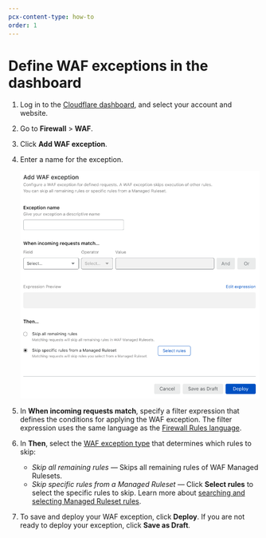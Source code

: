 ```yaml
---
pcx-content-type: how-to
order: 1
---
```


# Define WAF exceptions in the dashboard

1. Log in to the [Cloudflare dashboard](https://dash.cloudflare.com), and select your account and website.

1. Go to **Firewall** > **WAF**.

1. Click **Add WAF exception**.

1. Enter a name for the exception.

    ![Create WAF exception page](../../images/waf-exception-create.png)

1. In **When incoming requests match**, specify a filter expression that defines the conditions for applying the WAF exception. The filter expression uses the same language as the [Firewall Rules language](https://developers.cloudflare.com/firewall/cf-firewall-language).

1. In **Then**, select the [WAF exception type](/managed-rulesets/waf-exceptions#types-of-waf-exceptions) that determines which rules to skip:

    * _Skip all remaining rules_ — Skips all remaining rules of WAF Managed Rulesets.
    * _Skip specific rules from a Managed Ruleset_ — Click **Select rules** to select the specific rules to skip. Learn more about [searching and selecting Managed Ruleset rules](https://developers.cloudflare.com/waf/managed-rulesets/deploy-zone-dashboard#configure-rules-in-bulk-in-a-managed-ruleset).

1. To save and deploy your WAF exception, click **Deploy**. If you are not ready to deploy your exception, click **Save as Draft**.
